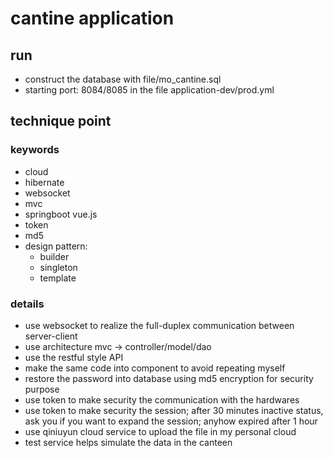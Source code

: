 # cantine application
## run
* construct the database with file/mo_cantine.sql
* starting port: 8084/8085 in the file application-dev/prod.yml
## technique point
### keywords
* cloud
* hibernate
* websocket
* mvc
* springboot vue.js
* token 
* md5
* design pattern:
    * builder
    * singleton
    * template
### details
* use websocket to realize the full-duplex communication between server-client
* use architecture mvc -> controller/model/dao
* use the restful style API
* make the same code into component to avoid repeating myself
* restore the password into database using md5 encryption for security purpose
* use token to make security the communication with the hardwares
* use token to make security the session; after 30 minutes inactive status, ask you if you want to expand the session; anyhow expired after 1 hour
* use qiniuyun cloud service to upload the file in my personal cloud
* test service helps simulate the data in the canteen